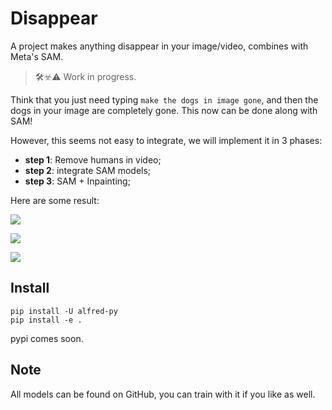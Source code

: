 # Disappear

A project makes anything disappear in your image/video, combines with Meta's SAM.

> 🛠️☣️⚠️ Work in progress.

Think that you just need typing `make the dogs in image gone`, and then the dogs in your image are completely gone. This now can be done along with SAM!


However, this seems not easy to integrate, we will implement it in 3 phases:

- **step 1**: Remove humans in video;
- **step 2**: integrate SAM models;
- **step 3**: SAM + Inpainting;


Here are some result:

![](https://jihulab.com/mingliu/pics/-/raw/main/pictures/2023/04/8_19_18_58_ezgif-4-d56197716c.gif)

![](https://jihulab.com/mingliu/pics/-/raw/main/pictures/2023/04/8_19_24_15_ezgif-4-fe68de1579.gif)

![](https://jihulab.com/mingliu/pics/-/raw/main/pictures/2023/04/8_19_24_27_4.gif)

## Install

```
pip install -U alfred-py
pip install -e .
```

pypi comes soon.


## Note

All models can be found on GitHub, you can train with it if you like as well.
